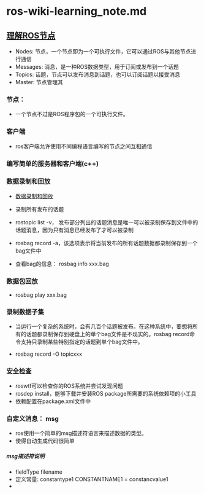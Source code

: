 # ros-wiki-learning_note.md

## [理解ROS节点](http://wiki.ros.org/cn/ROS/Tutorials/UnderstandingNodes)

* Nodes: 节点，一个节点即为一个可执行文件，它可以通过ROS与其他节点进行通信
* Messages: 消息，是一种ROS数据类型，用于订阅或发布到一个话题
* Topics: 话题，节点可以发布消息到话题，也可以订阅话题以接受消息
* Master: 节点管理其

### 节点：

* 一个节点不过是ROS程序包的一个可执行文件。

### 客户端

* ros客户端允许使用不同编程语言编写的节点之间互相通信

### 编写简单的服务器和客户端(c++)

### 数据录制和回放

* [数据录制和回放](http://wiki.ros.org/cn/ROS/Tutorials/Recording%20and%20playing%20back%20data)

* 录制所有发布的话题
* rostopic list -v， 发布部分列出的话题消息是唯一可以被录制保存到文件中的话题消息，因为只有消息已经发布了才可以被录制
* rosbag record -a，该选项表示将当前发布的所有话题数据都录制保存到一个bag文件中
* 查看bag的信息： rosbag info xxx.bag

### 数据包回放

* rosbag play xxx.bag

### 录制数据子集

* 当运行一个复杂的系统时，会有几百个话题被发布。在这种系统中，要想将所有的话题都录制保存到硬盘上的单个bag文件是不现实的。rosbag record命令支持只录制某些特别指定的话题到单个bag文件中。

* rosbag record -O topicxxx

### [安全检查](http://wiki.ros.org/cn/ROS/Tutorials/Getting%20started%20with%20roswtf)

* roswtf可以检查你的ROS系统并尝试发现问题
* rosdep install，能够下载并安装ROS package所需要的系统依赖项的小工具
* 依赖配置在package.xml文件中

### 自定义消息： msg

* ros使用一个简单的msg描述符语言来描述数据的类型。
* 使得自动生成代码很简单

##### msg描述符说明

* fieldType filename
* 定义常量: constantype1 CONSTANTNAME1 = constancvalue1
* 